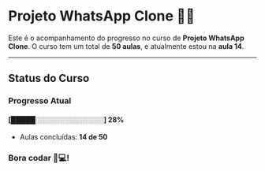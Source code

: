 # **Projeto WhatsApp Clone** 📱📞

Este é o acompanhamento do progresso no curso de **Projeto WhatsApp Clone**. 
O curso tem um total de **50 aulas**, e atualmente estou na **aula 14**.

---

## **Status do Curso**

### Progresso Atual  
#### [█████░░░░░░░░░░░░░░] **28%**  
- Aulas concluídas: **14 de 50**  

### Bora codar 🚀💻!

